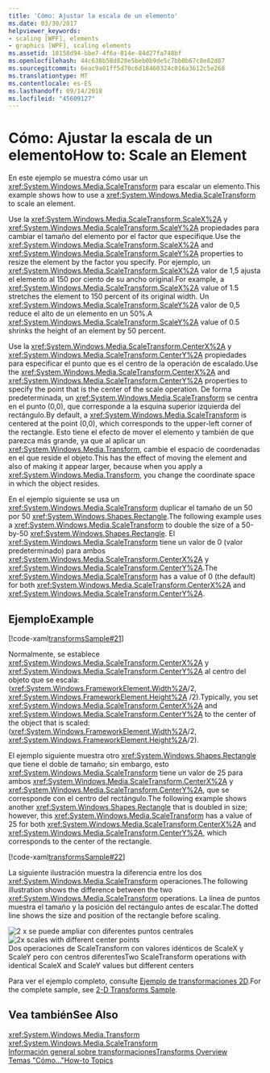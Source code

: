 ```yaml
---
title: 'Cómo: Ajustar la escala de un elemento'
ms.date: 03/30/2017
helpviewer_keywords:
- scaling [WPF], elements
- graphics [WPF], scaling elements
ms.assetid: 18158d94-bbe7-4f6a-814e-84d27fa748bf
ms.openlocfilehash: 44c638b58d828e5beb0b9de5c7bb0b67c8e82d87
ms.sourcegitcommit: 6eac9a01ff5d70c6d18460324c016a3612c5e268
ms.translationtype: MT
ms.contentlocale: es-ES
ms.lasthandoff: 09/14/2018
ms.locfileid: "45609127"
---
```

# <a name="how-to-scale-an-element"></a><span data-ttu-id="3928a-102">Cómo: Ajustar la escala de un elemento</span><span class="sxs-lookup"><span data-stu-id="3928a-102">How to: Scale an Element</span></span>
<span data-ttu-id="3928a-103">En este ejemplo se muestra cómo usar un <xref:System.Windows.Media.ScaleTransform> para escalar un elemento.</span><span class="sxs-lookup"><span data-stu-id="3928a-103">This example shows how to use a <xref:System.Windows.Media.ScaleTransform> to scale an element.</span></span>  
  
 <span data-ttu-id="3928a-104">Use la <xref:System.Windows.Media.ScaleTransform.ScaleX%2A> y <xref:System.Windows.Media.ScaleTransform.ScaleY%2A> propiedades para cambiar el tamaño del elemento por el factor que especifique.</span><span class="sxs-lookup"><span data-stu-id="3928a-104">Use the <xref:System.Windows.Media.ScaleTransform.ScaleX%2A> and <xref:System.Windows.Media.ScaleTransform.ScaleY%2A> properties to resize the element by the factor you specify.</span></span> <span data-ttu-id="3928a-105">Por ejemplo, un <xref:System.Windows.Media.ScaleTransform.ScaleX%2A> valor de 1,5 ajusta el elemento al 150 por ciento de su ancho original.</span><span class="sxs-lookup"><span data-stu-id="3928a-105">For example, a <xref:System.Windows.Media.ScaleTransform.ScaleX%2A> value of 1.5 stretches the element to 150 percent of its original width.</span></span> <span data-ttu-id="3928a-106">Un <xref:System.Windows.Media.ScaleTransform.ScaleY%2A> valor de 0,5 reduce el alto de un elemento en un 50%.</span><span class="sxs-lookup"><span data-stu-id="3928a-106">A <xref:System.Windows.Media.ScaleTransform.ScaleY%2A> value of 0.5 shrinks the height of an element by 50 percent.</span></span>  
  
 <span data-ttu-id="3928a-107">Use la <xref:System.Windows.Media.ScaleTransform.CenterX%2A> y <xref:System.Windows.Media.ScaleTransform.CenterY%2A> propiedades para especificar el punto que es el centro de la operación de escalado.</span><span class="sxs-lookup"><span data-stu-id="3928a-107">Use the <xref:System.Windows.Media.ScaleTransform.CenterX%2A> and <xref:System.Windows.Media.ScaleTransform.CenterY%2A> properties to specify the point that is the center of the scale operation.</span></span> <span data-ttu-id="3928a-108">De forma predeterminada, un <xref:System.Windows.Media.ScaleTransform> se centra en el punto (0,0), que corresponde a la esquina superior izquierda del rectángulo.</span><span class="sxs-lookup"><span data-stu-id="3928a-108">By default, a <xref:System.Windows.Media.ScaleTransform> is centered at the point (0,0), which corresponds to the upper-left corner of the rectangle.</span></span> <span data-ttu-id="3928a-109">Esto tiene el efecto de mover el elemento y también de que parezca más grande, ya que al aplicar un <xref:System.Windows.Media.Transform>, cambie el espacio de coordenadas en el que reside el objeto.</span><span class="sxs-lookup"><span data-stu-id="3928a-109">This has the effect of moving the element and also of making it appear larger, because when you apply a <xref:System.Windows.Media.Transform>, you change the coordinate space in which the object resides.</span></span>  
  
 <span data-ttu-id="3928a-110">En el ejemplo siguiente se usa un <xref:System.Windows.Media.ScaleTransform> duplicar el tamaño de un 50 por 50 <xref:System.Windows.Shapes.Rectangle>.</span><span class="sxs-lookup"><span data-stu-id="3928a-110">The following example uses a <xref:System.Windows.Media.ScaleTransform> to double the size of a 50-by-50 <xref:System.Windows.Shapes.Rectangle>.</span></span> <span data-ttu-id="3928a-111">El <xref:System.Windows.Media.ScaleTransform> tiene un valor de 0 (valor predeterminado) para ambos <xref:System.Windows.Media.ScaleTransform.CenterX%2A> y <xref:System.Windows.Media.ScaleTransform.CenterY%2A>.</span><span class="sxs-lookup"><span data-stu-id="3928a-111">The <xref:System.Windows.Media.ScaleTransform> has a value of 0 (the default) for both <xref:System.Windows.Media.ScaleTransform.CenterX%2A> and <xref:System.Windows.Media.ScaleTransform.CenterY%2A>.</span></span>  
  
## <a name="example"></a><span data-ttu-id="3928a-112">Ejemplo</span><span class="sxs-lookup"><span data-stu-id="3928a-112">Example</span></span>  
 [!code-xaml[transformsSample#21](../../../../samples/snippets/csharp/VS_Snippets_Wpf/transformsSample/CS/ScaleTransformExample.xaml#21)]  
  
 <span data-ttu-id="3928a-113">Normalmente, se establece <xref:System.Windows.Media.ScaleTransform.CenterX%2A> y <xref:System.Windows.Media.ScaleTransform.CenterY%2A> al centro del objeto que se escala: (<xref:System.Windows.FrameworkElement.Width%2A>/2,  <xref:System.Windows.FrameworkElement.Height%2A> /2).</span><span class="sxs-lookup"><span data-stu-id="3928a-113">Typically, you set <xref:System.Windows.Media.ScaleTransform.CenterX%2A> and <xref:System.Windows.Media.ScaleTransform.CenterY%2A> to the center of the object that is scaled: (<xref:System.Windows.FrameworkElement.Width%2A>/2, <xref:System.Windows.FrameworkElement.Height%2A>/2).</span></span>  
  
 <span data-ttu-id="3928a-114">El ejemplo siguiente muestra otro <xref:System.Windows.Shapes.Rectangle> que tiene el doble de tamaño; sin embargo, esto <xref:System.Windows.Media.ScaleTransform> tiene un valor de 25 para ambos <xref:System.Windows.Media.ScaleTransform.CenterX%2A> y <xref:System.Windows.Media.ScaleTransform.CenterY%2A>, que se corresponde con el centro del rectángulo.</span><span class="sxs-lookup"><span data-stu-id="3928a-114">The following example shows another <xref:System.Windows.Shapes.Rectangle> that is doubled in size; however, this <xref:System.Windows.Media.ScaleTransform> has a value of 25 for both <xref:System.Windows.Media.ScaleTransform.CenterX%2A> and <xref:System.Windows.Media.ScaleTransform.CenterY%2A>, which corresponds to the center of the rectangle.</span></span>  
  
 [!code-xaml[transformsSample#22](../../../../samples/snippets/csharp/VS_Snippets_Wpf/transformsSample/CS/ScaleTransformExample.xaml#22)]  
  
 <span data-ttu-id="3928a-115">La siguiente ilustración muestra la diferencia entre los dos <xref:System.Windows.Media.ScaleTransform> operaciones.</span><span class="sxs-lookup"><span data-stu-id="3928a-115">The following illustration shows the difference between the two <xref:System.Windows.Media.ScaleTransform> operations.</span></span> <span data-ttu-id="3928a-116">La línea de puntos muestra el tamaño y la posición del rectángulo antes de escalar.</span><span class="sxs-lookup"><span data-stu-id="3928a-116">The dotted line shows the size and position of the rectangle before scaling.</span></span>  
  
 <span data-ttu-id="3928a-117">![2 x se puede ampliar con diferentes puntos centrales](../../../../docs/framework/wpf/graphics-multimedia/media/wcpsdk-graphicsmm-scalecenter.gif "wcpsdk_graphicsmm_scalecenter")</span><span class="sxs-lookup"><span data-stu-id="3928a-117">![2x scales with different center points](../../../../docs/framework/wpf/graphics-multimedia/media/wcpsdk-graphicsmm-scalecenter.gif "wcpsdk_graphicsmm_scalecenter")</span></span>  
<span data-ttu-id="3928a-118">Dos operaciones de ScaleTransform con valores idénticos de ScaleX y ScaleY pero con centros diferentes</span><span class="sxs-lookup"><span data-stu-id="3928a-118">Two ScaleTransform operations with identical ScaleX and ScaleY values but different centers</span></span>  
  
 <span data-ttu-id="3928a-119">Para ver el ejemplo completo, consulte [Ejemplo de transformaciones 2D](https://go.microsoft.com/fwlink/?LinkID=158252).</span><span class="sxs-lookup"><span data-stu-id="3928a-119">For the complete sample, see [2-D Transforms Sample](https://go.microsoft.com/fwlink/?LinkID=158252).</span></span>  
  
## <a name="see-also"></a><span data-ttu-id="3928a-120">Vea también</span><span class="sxs-lookup"><span data-stu-id="3928a-120">See Also</span></span>  
 <xref:System.Windows.Media.Transform>  
 <xref:System.Windows.Media.ScaleTransform>  
 [<span data-ttu-id="3928a-121">Información general sobre transformaciones</span><span class="sxs-lookup"><span data-stu-id="3928a-121">Transforms Overview</span></span>](../../../../docs/framework/wpf/graphics-multimedia/transforms-overview.md)  
 [<span data-ttu-id="3928a-122">Temas "Cómo..."</span><span class="sxs-lookup"><span data-stu-id="3928a-122">How-to Topics</span></span>](../../../../docs/framework/wpf/graphics-multimedia/transformations-how-to-topics.md)
